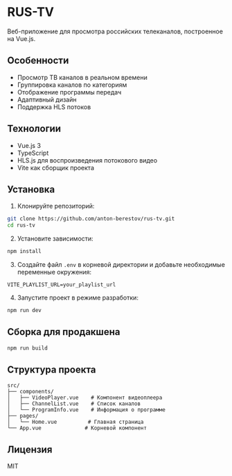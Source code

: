# RUS-TV

Веб-приложение для просмотра российских телеканалов, построенное на Vue.js.

## Особенности

- Просмотр ТВ каналов в реальном времени
- Группировка каналов по категориям
- Отображение программы передач
- Адаптивный дизайн
- Поддержка HLS потоков

## Технологии

- Vue.js 3
- TypeScript
- HLS.js для воспроизведения потокового видео
- Vite как сборщик проекта

## Установка

1. Клонируйте репозиторий:

```bash
git clone https://github.com/anton-berestov/rus-tv.git
cd rus-tv
```

2. Установите зависимости:

```bash
npm install
```

3. Создайте файл `.env` в корневой директории и добавьте необходимые переменные окружения:

```
VITE_PLAYLIST_URL=your_playlist_url
```

4. Запустите проект в режиме разработки:

```bash
npm run dev
```

## Сборка для продакшена

```bash
npm run build
```

## Структура проекта

```
src/
├── components/
│   ├── VideoPlayer.vue    # Компонент видеоплеера
│   ├── ChannelList.vue    # Список каналов
│   └── ProgramInfo.vue    # Информация о программе
├── pages/
│   └── Home.vue          # Главная страница
└── App.vue              # Корневой компонент
```

## Лицензия

MIT
